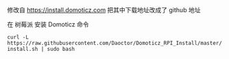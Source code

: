 
修改自 https://install.domoticz.com
把其中下载地址改成了 github 地址

在 树莓派 安装 Domoticz 命令

` curl -L https://raw.githubusercontent.com/Daoctor/Domoticz_RPI_Install/master/install.sh | sudo bash `
